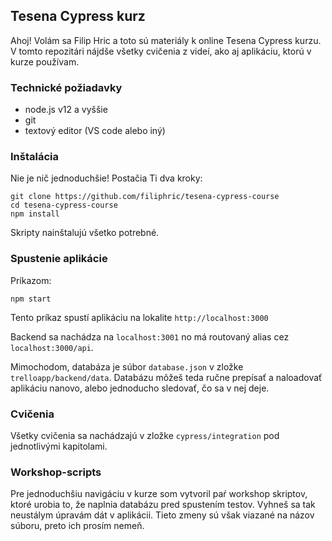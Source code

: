 ## Tesena Cypress kurz
Ahoj! Volám sa Filip Hric a toto sú materiály k online Tesena Cypress kurzu. V tomto repozitári nájdše všetky cvičenia z videí, ako aj aplikáciu, ktorú v kurze používam.

### Technické požiadavky
- node.js v12 a vyššie
- git
- textový editor (VS code alebo iný)

### Inštalácia
Nie je nič jednoduchšie! Postačia Ti dva kroky:

```
git clone https://github.com/filiphric/tesena-cypress-course
cd tesena-cypress-course
npm install
```

Skripty nainštalujú všetko potrebné.

### Spustenie aplikácie
Príkazom:
```
npm start
```
Tento príkaz spustí aplikáciu na lokalite `http://localhost:3000`

Backend sa nachádza na `localhost:3001` no má routovaný alias cez `localhost:3000/api`.

Mimochodom, databáza je súbor `database.json` v zložke `trelloapp/backend/data`. Databázu môžeš teda ručne prepísať a naloadovať aplikáciu nanovo, alebo jednoducho sledovať, čo sa v nej deje.

### Cvičenia
Všetky cvičenia sa nachádzajú v zložke `cypress/integration` pod jednotlivými kapitolami.

### Workshop-scripts
Pre jednoduchšiu navigáciu v kurze som vytvoril paŕ workshop skriptov, ktoré urobia to, že naplnia databázu pred spustením testov. Vyhneš sa tak neustálym úpravám dát v aplikácii. Tieto zmeny sú však viazané na názov súboru, preto ich prosím nemeň.
